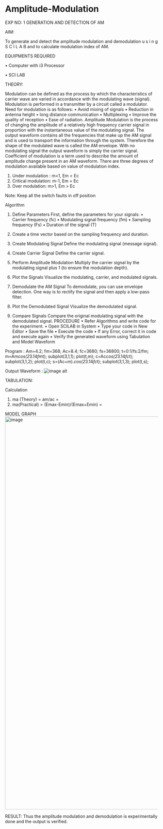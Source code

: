 # Amplitude-Modulation

EXP NO: 1	GENERATION AND DETECTION OF AM

AIM:

To generate and detect the amplitude modulation and demodulation u s i n g S C I L A B and to calculate modulation index of AM.

EQUIPMENTS REQUIRED

•	Computer with i3 Processor

•	SCI LAB

THEORY:

Modulation can be defined as the process by which the characteristics of carrier wave are varied in accordance with the modulating wave (signal). Modulation is performed in a transmitter by a circuit called a modulator.
Need for modulation is as follows:
•	Avoid mixing of signals
•	Reduction in antenna height
•	long distance communication
•	Multiplexing
•	Improve the quality of reception
•	Ease of radiation.
Amplitude Modulation is the process of changing the amplitude of a relatively high frequency carrier signal in proportion with the instantaneous value of the modulating signal. The output waveform contains all the frequencies that make up the AM signal and is used to transport the information through the system. Therefore the shape of the modulated wave is called the AM envelope. With no modulating signal the output waveform is simply the carrier signal. Coefficient of modulation is a term used to describe the amount of amplitude change present in an AM waveform. There are three degrees of modulation available based on value of modulation index.
1)	Under modulation :	m<1, Em < Ec
2)	Critical modulation: m-1, Em = Ec
3)	Over modulation:	m>1, Em > Ec



Note: Keep all the switch faults in off position

Algorithm
1.	Define Parameters
First, define the parameters for your signals:
•	Carrier frequency (fc)
•	Modulating signal frequency (fm)
•	Sampling frequency (Fs)
•	Duration of the signal (T)


2.	Create a time vector based on the sampling frequency and duration.
 
3.	Create Modulating Signal
Define the modulating signal (message signal).

4.	Create Carrier Signal
Define the carrier signal.


5.	Perform Amplitude Modulation
Multiply the carrier signal by the modulating signal plus 1 (to ensure the modulation depth).


6.	Plot the Signals
Visualize the modulating, carrier, and modulated signals.


7.	Demodulate the AM Signal
To demodulate, you can use envelope detection. One way is to rectify the signal and then apply a low-pass filter.

8.	Plot the Demodulated Signal
Visualize the demodulated signal.


9.	Compare Signals
Compare the original modulating signal with the demodulated signal. PROCEDURE
•	Refer Algorithms and write code for the experiment.
•	Open SCILAB in System
•	Type your code in New Editor
•	Save the file
•	Execute the code
•	If any Error, correct it in code and execute again
•	Verify the generated waveform using Tabulation and Model Waveform

Program : Am=4.2;
fm=368;
Ac=8.4;
fc=3680;
fs=36800;
t=0:1/fs:2/fm;
m=Am*cos(2*3.14*fm*t);
subplot(3,1,1); 
plot(t,m);
c=Ac*cos(2*3.14*fc*t);
subplot(3,1,2);
plot(t,c);
s=(Ac+m).*cos(2*3.14*fc*t);
subplot(3,1,3);
plot(t,s);




Output Waveform : ![image alt]([image_url](https://github.com/gaurav12360/Amplitude-Modulation/blob/25f48b95eb209651ff80f6ee362930dae8426bbc/modelgraphs.png))





TABULATION:



Calculation
1.	ma (Theory) = am/ac = 
2.	ma(Practical) = (Emax-Emin)/(Emax+Emin) = 


MODEL GRAPH
 <img width="919" height="1290" alt="image" src="https://github.com/user-attachments/assets/55326c5b-7dd5-4873-aaf6-d219bb7c4420" />

 
 


RESULT:
Thus the amplitude modulation and demodulation is experimentally done and the output is verified.
